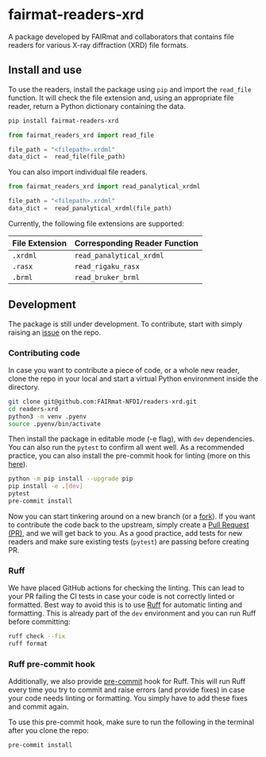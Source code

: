 # fairmat-readers-xrd
A package developed by FAIRmat and collaborators that contains file readers for various
X-ray diffraction (XRD) file formats.

## Install and use
To use the readers, install the package using `pip` and import the `read_file`
function. It will check the file extension and, using an appropriate file
reader, return a Python dictionary containing the data.

```sh
pip install fairmat-readers-xrd
```
```py
from fairmat_readers_xrd import read_file

file_path = "<filepath>.xrdml"
data_dict =  read_file(file_path)
```

You can also import individual file readers. 
```py
from fairmat_readers_xrd import read_panalytical_xrdml

file_path = "<filepath>.xrdml"
data_dict =  read_panalytical_xrdml(file_path)
```

Currently, the following file extensions are supported:

| File Extension    | Corresponding Reader Function     |
| ----------------- | --------------------------------- |
| `.xrdml`          | `read_panalytical_xrdml`          |
| `.rasx`           | `read_rigaku_rasx`                |
| `.brml`           | `read_bruker_brml`                |

## Development
The package is still under development. To contribute, start with simply raising an 
[issue](https://github.com/FAIRmat-NFDI/readers-xrd/issues) on the repo.

### Contributing code
In case you want to contribute a piece of code, or a whole new reader, clone the repo in
your local and start a virtual Python environment inside the directory.
```sh
git clone git@github.com:FAIRmat-NFDI/readers-xrd.git
cd readers-xrd
python3 -m venv .pyenv
source .pyenv/bin/activate
```

Then install the package in editable mode (-e flag), with `dev` dependencies. 
You can also run the `pytest` to confirm all went well.
As a recommended practice, you can also install the pre-commit hook for linting (more on
this [here](#ruff-pre-commit-hook)).
```sh
python -m pip install --upgrade pip
pip install -e .[dev]
pytest
pre-commit install
```

Now you can start tinkering around on a new branch (or a [fork](https://docs.github.com/en/pull-requests/collaborating-with-pull-requests/working-with-forks/fork-a-repo)).
If you want to contribute the code back to the upstream, simply create a 
[Pull Request (PR)](https://docs.github.com/en/pull-requests/collaborating-with-pull-requests/proposing-changes-to-your-work-with-pull-requests/creating-a-pull-request),
and we will get back to you. As a good practice, add tests for new readers and
make sure existing tests (`pytest`) are passing before creating PR.

### Ruff
We have placed GitHub actions for checking the linting. This can lead to your PR failing
the CI tests in case your code is not correctly linted or formatted.
Best way to avoid this is to use [Ruff](https://docs.astral.sh/ruff/tutorial/) for 
automatic linting and formatting. 
This is already part of the `dev` environment and you can run Ruff before committing:
```sh
ruff check --fix
ruff format
```
### Ruff pre-commit hook
Additionally, we also provide [pre-commit](https://pre-commit.com) hook for Ruff. This
will run Ruff every time you try to commit and raise errors (and provide fixes)
in case your code needs linting or formatting. You simply have to add these fixes and
commit again.

To use this pre-commit hook, make sure to run the following in the terminal after you
clone the repo:
```sh
pre-commit install
```
